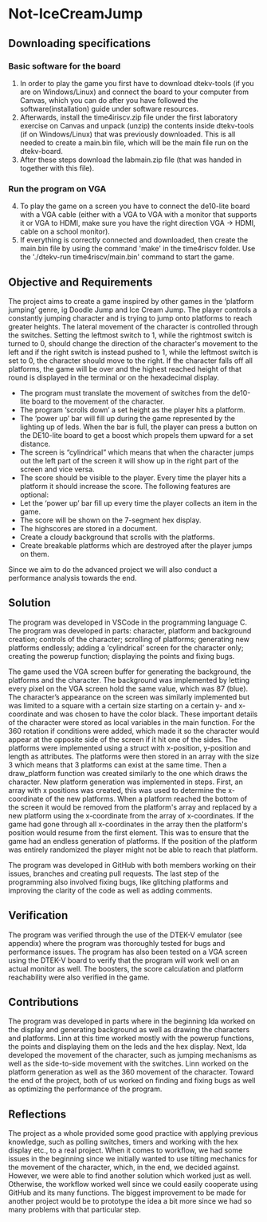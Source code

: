 # Not-IceCreamJump

## Downloading specifications
### Basic software for the board
1. In order to play the game you first have to download dtekv-tools (if you are on Windows/Linux) and connect the board to your computer from Canvas, which you can do after you have followed the software(installation) guide under software resources. 
2. Afterwards, install the time4iriscv.zip file under the first laboratory exercise on Canvas and unpack (unzip) the contents inside dtekv-tools (if on Windows/Linux) that was previously downloaded. This is all needed to create a main.bin file, which will be the main file run on the dtekv-board.
3. After these steps download the labmain.zip file (that was handed in together with this file).
### Run the program on VGA
4. To play the game on a screen you have to connect the de10-lite board with a VGA cable (either with a VGA to VGA with a monitor that supports it or VGA to HDMI, make sure you have the right direction VGA -> HDMI, cable on a school monitor).
5. If everything is correctly connected and downloaded, then create the main.bin file by using the command 'make' in the time4riscv folder. Use the './dtekv-run time4riscv/main.bin' command to start the game.


## Objective and Requirements 
The project aims to create a game inspired by other games in the ‘platform jumping’ genre, ig Doodle Jump and Ice Cream Jump. The player controls a constantly jumping character and is trying to jump onto platforms to reach greater heights. The lateral movement of the character is controlled through the switches. Setting the leftmost switch to 1, while the rightmost switch is turned to 0, should change the direction of the character's movement to the left and if the right switch is instead pushed to 1, while the leftmost switch is set to 0, the character should move to the right. If the character falls off all platforms, the game will be over and the highest reached height of that round is displayed in the terminal or on the hexadecimal display. 
- The program must translate the movement of switches from the de10-lite board to the movement of the character.
- The program ‘scrolls down’ a set height as the player hits a platform.
- The ‘power up’ bar will fill up during the game represented by the lighting up of leds. When the bar is full, the player can press a button on the DE10-lite board to get a boost which propels them upward for a set distance.
- The screen is “cylindrical” which means that when the character jumps out the left part of the screen it will show up in the right part of the screen and vice versa.
- The score should be visible to the player. Every time the player hits a platform it should increase the score.
The following features are optional:
- Let the ‘power up’ bar fill up every time the player collects an item in the game. 
- The score will be shown on the 7-segment hex display.
- The highscores are stored in a document.
- Create a cloudy background that scrolls with the platforms.
- Create breakable platforms which are destroyed after the player jumps on them.

Since we aim to do the advanced project we will also conduct a performance analysis towards the end.

## Solution 
The program was developed in VSCode in the programming language C. The program was developed in parts: character, platform and background creation; controls of the character; scrolling of platforms; generating new platforms endlessly; adding a ‘cylindrical’ screen for the character only; creating the powerup function; displaying the points and fixing bugs. 

The game used the VGA screen buffer for generating the background, the platforms and the character. The background was implemented by letting every pixel on the VGA screen hold the same value, which was 87 (blue). The character’s appearance on the screen was similarly implemented but was limited to a square with a certain size starting on a certain y- and x-coordinate and was chosen to have the color black. These important details of the character were stored as local variables in the main function. For the 360 rotation if conditions were added, which made it so the character would appear at the opposite side of the screen if it hit one of the sides. The platforms were implemented using a struct with x-position, y-position and length as attributes. The platforms were then stored in an array with the size 3 which means that 3 platforms can exist at the same time. Then a draw_platform function was created similarly to the one which draws the character. New platform generation was implemented in steps. First, an array with x positions was created, this was used to determine the x-coordinate of the new platforms. When a platform reached the bottom of the screen it would be removed from the platform's array and replaced by a new platform using the x-coordinate from the array of x-coordinates. If the game had gone through all x-coordinates in the array then the platform's position would resume from the first element. This was to ensure that the game had an endless generation of platforms. If the position of the platform was entirely randomized the player might not be able to reach that platform.

The program was developed in GitHub with both members working on their issues, branches and creating pull requests. The last step of the programming also involved fixing bugs, like glitching platforms and improving the clarity of the code as well as adding comments.





## Verification 
The program was verified through the use of the DTEK-V emulator (see appendix) where the program was thoroughly tested for bugs and performance issues. The program has also been tested on a VGA screen using the DTEK-V board to verify that the program will work well on an actual monitor as well. The boosters, the score calculation and platform reachability were also verified in the game.


## Contributions
The program was developed in parts where in the beginning Ida worked on the display and generating background as well as drawing the characters and platforms. Linn at this time worked mostly with the powerup functions, the points and displaying them on the leds and the hex display. Next, Ida developed the movement of the character, such as jumping mechanisms as well as the side-to-side movement with the switches. Linn worked on the platform generation as well as the 360 movement of the character. Toward the end of the project, both of us worked on finding and fixing bugs as well as optimizing the performance of the program.


## Reflections
The project as a whole provided some good practice with applying previous knowledge, such as polling switches, timers and working with the hex display etc., to a real project. When it comes to workflow, we had some issues in the beginning since we initially wanted to use tilting mechanics for the movement of the character, which, in the end, we decided against. However, we were able to find another solution which worked just as well. Otherwise, the workflow worked well since we could easily cooperate using GitHub and its many functions. The biggest improvement to be made for another project would be to prototype the idea a bit more since we had so many problems with that particular step.

